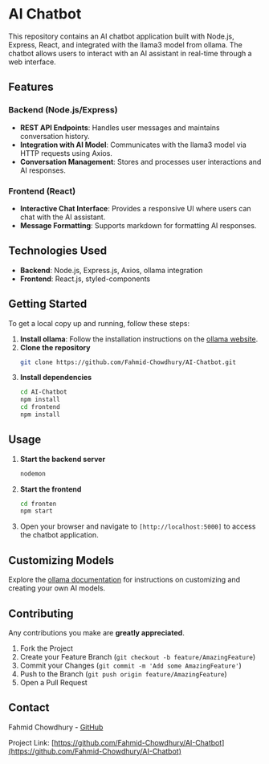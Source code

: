 # AI Chatbot

This repository contains an AI chatbot application built with Node.js, Express, React, and integrated with the llama3 model from ollama. The chatbot allows users to interact with an AI assistant in real-time through a web interface.

## Features

### Backend (Node.js/Express)

- **REST API Endpoints**: Handles user messages and maintains conversation history.
- **Integration with AI Model**: Communicates with the llama3 model via HTTP requests using Axios.
- **Conversation Management**: Stores and processes user interactions and AI responses.

### Frontend (React)

- **Interactive Chat Interface**: Provides a responsive UI where users can chat with the AI assistant.
- **Message Formatting**: Supports markdown for formatting AI responses.

## Technologies Used

- **Backend**: Node.js, Express.js, Axios, ollama integration
- **Frontend**: React.js, styled-components

## Getting Started

To get a local copy up and running, follow these steps:

1. **Install ollama**: Follow the installation instructions on the [ollama website](https://ollama.com).
2. **Clone the repository**
   ```bash
   git clone https://github.com/Fahmid-Chowdhury/AI-Chatbot.git
   ```
3. **Install dependencies**
   ```bash
   cd AI-Chatbot
   npm install
   cd frontend
   npm install
   ```

## Usage

1. **Start the backend server**
   ```bash
   nodemon
   ```
3. **Start the frontend**
   ```bash
   cd fronten
   npm start
   ```
4. Open your browser and navigate to `[http://localhost:5000]` to access the chatbot application.

## Customizing Models

Explore the [ollama documentation](https://github.com/ollama/ollama/blob/main/docs/modelfile.md) for instructions on customizing and creating your own AI models.

## Contributing

Any contributions you make are **greatly appreciated**.

1. Fork the Project
2. Create your Feature Branch (`git checkout -b feature/AmazingFeature`)
3. Commit your Changes (`git commit -m 'Add some AmazingFeature'`)
4. Push to the Branch (`git push origin feature/AmazingFeature`)
5. Open a Pull Request

## Contact

Fahmid Chowdhury - [GitHub](https://github.com/Fahmid-Chowdhury)

Project Link: [https://github.com/Fahmid-Chowdhury/AI-Chatbot](https://github.com/Fahmid-Chowdhury/AI-Chatbot)
